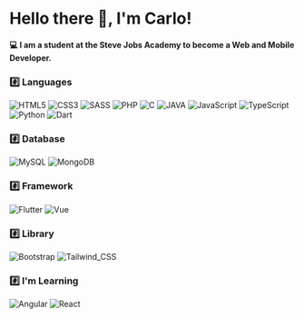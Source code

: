 <!--
**CarloDev15/CarloDev15** is a ✨ _special_ ✨ repository because its `README.md` (this file) appears on your GitHub profile.
Here are some ideas to get you started:
- 🔭 I’m currently working on ...
- 🌱 I’m currently learning ...
- 👯 I’m looking to collaborate on ...
- 🤔 I’m looking for help with ...
- 💬 Ask me about ...
- 📫 How to reach me: ...
- 😄 Pronouns: ...
- ⚡ Fun fact: ...
-->

# Hello there 👋, I'm Carlo!

#### 💻 I am a student at the Steve Jobs Academy to become a Web and Mobile Developer.

### #️⃣ Languages 
![HTML5](https://img.shields.io/badge/-HTML5-E34F26.svg?style=for-the-badge&logo=html5&logoColor=ffffff) ![CSS3](https://img.shields.io/badge/-CSS3-1572B6.svg?style=for-the-badge&logo=css3)  ![SASS](https://img.shields.io/badge/Sass-CC6699?style=for-the-badge&logo=sass&logoColor=white)  ![PHP](https://img.shields.io/badge/PHP-777BB4?style=for-the-badge&logo=php&logoColor=white)  ![C](https://img.shields.io/badge/C-00599C?style=for-the-badge&logo=c&logoColor=white)  ![JAVA](https://img.shields.io/badge/-Java-ea2d2f?style=for-the-badge&logo=java&logoColor=white)  ![JavaScript](https://img.shields.io/badge/JavaScript-F7DF1E?style=for-the-badge&logo=javascript&logoColor=black)  ![TypeScript](https://img.shields.io/badge/TypeScript-007ACC?style=for-the-badge&logo=typescript&logoColor=white)  ![Python](https://img.shields.io/badge/Python-FFD43B?style=for-the-badge&logo=python&logoColor=blue)  ![Dart](https://img.shields.io/badge/dart-%230175C2.svg?style=for-the-badge&logo=dart&logoColor=white)

### #️⃣ Database
![MySQL](https://img.shields.io/badge/-MySQL-4479A1?style=for-the-badge&logo=mysql&logoColor=ffffff) ![MongoDB](https://img.shields.io/badge/MongoDB-4EA94B?style=for-the-badge&logo=mongodb&logoColor=white)

### #️⃣ Framework
![Flutter](https://img.shields.io/badge/Flutter-02569B?style=for-the-badge&logo=flutter&logoColor=white)  ![Vue](https://img.shields.io/badge/Vue.js-35495E?style=for-the-badge&logo=vue.js&logoColor=42B883)

### #️⃣ Library
![Bootstrap](https://img.shields.io/badge/-Bootstrap-563D7C.svg?style=for-the-badge&logo=bootstrap&logoColor=white)  ![Tailwind_CSS](https://img.shields.io/badge/Tailwind_CSS-38B2AC?style=for-the-badge&logo=tailwind-css&logoColor=white)

### #️⃣ I'm Learning
![Angular](https://img.shields.io/badge/Angular-DD0031?style=for-the-badge&logo=angular&logoColor=white)  ![React](https://img.shields.io/badge/React-20232A?style=for-the-badge&logo=react&logoColor=61DAFB)
